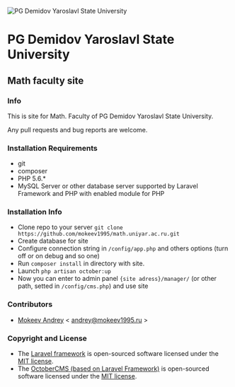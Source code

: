 ![PG Demidov Yaroslavl State University](https://upload.wikimedia.org/wikipedia/ru/2/28/Logo_demidovskiy_universitet.png)
# PG Demidov Yaroslavl State University
## Math faculty site

### Info

This is site for Math. Faculty of PG Demidov Yaroslavl State University. 

Any pull requests and bug reports are welcome.

### Installation Requirements

* git
* composer
* PHP 5.6.*
* MySQL Server or other database server supported by Laravel Framework and PHP with enabled module for PHP

### Installation Info

* Clone repo to your server `git clone https://github.com/mokeev1995/math.uniyar.ac.ru.git `
* Create database for site
* Configure connection string in `/config/app.php` and others options (turn off or on debug and so one)
* Run `composer install` in directory with site.
* Launch `php artisan october:up` 
* Now you can enter to admin panel `{site adress}/manager/` (or other path, setted in `/config/cms.php`) and use site

### Contributors

* [Mokeev Andrey](http://mokeev1995.ru) \< andrey@mokeev1995.ru >

### Copyright and License

* The [Laravel framework](http://laravel.com) is open-sourced software licensed under the [MIT license](http://opensource.org/licenses/MIT).
* The [OctoberCMS (based on Laravel Framework)](https://github.com/octobercms/october) is open-sourced software licensed under the [MIT license](http://opensource.org/licenses/MIT).
